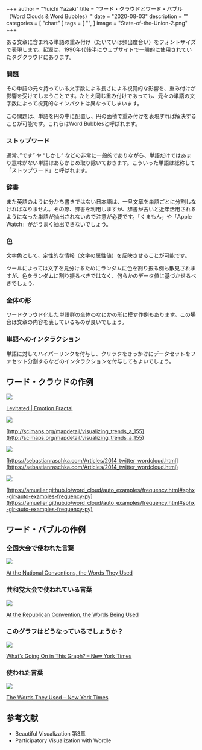 +++
author = "Yuichi Yazaki"
title = "ワード・クラウドとワード・バブル（Word Clouds & Word Bubbles）"
date = "2020-08-03"
description = ""
categories = [
    "chart"
]
tags = [
    "",
]
image = "State-of-the-Union-2.png"
+++

ある文章に含まれる単語の重み付け（たいていは頻出度合い）をフォントサイズで表現します。起源は、1990年代後半にウェブサイトで一般的に使用されていたタグクラウドにあります。

<!--more-->

### 問題

その単語の元々持っている文字数による長さによる視覚的な影響を、重み付けが影響を受けてしまうことです。たとえ同じ重み付けであっても、元々の単語の文字数によって視覚的なインパクトは異なってしまいます。

この問題は、単語を円の中に配置し、円の面積で重み付けを表現すれば解決することが可能です。これらはWord Bubblesと呼ばれます。

### ストップワード
通常、”です” や “しかし” などの非常に一般的でありながら、単語だけではあまり意味がない単語はあらかじめ取り除いておきます。こういった単語は総称して「ストップワード」と呼ばれます。

### 辞書
また英語のように分かち書きではない日本語は、一旦文章を単語ごとに分割しなければなりません。その際、辞書を利用しますが、辞書が古いと近年活用されるようになった単語が抽出されないので注意が必要です。「くまもん」や「Apple Watch」ががうまく抽出できないでしょう。

### 色
文字色として、定性的な情報（文字の属性値）を反映させることが可能です。

ツールによっては文字を見分けるためにランダムに色を割り振る例も散見されますが、色をランダムに割り振るべきではなく、何らかのデータ値に基づかせるべきでしょう。

### 全体の形
ワードクラウド化した単語群の全体のなにかの形に模す作例もあります。この場合は文章の内容を表しているものが良いでしょう。

### 単語へのインタラクション
単語に対してハイパーリンクを付与し、クリックをきっかけにデータセットをファセット分割するなどのインタラクションを付与してもよいでしょう。

## ワード・クラウドの作例

![](emoSafes.jpg)

[Levitated | Emotion Fractal](http://www.levitated.net/daily/levEmotionFractal.html)


![](30-Years-of-Scientific-Development.png)

[http://scimaps.org/mapdetail/visualizing_trends_a_155](http://scimaps.org/mapdetail/visualizing_trends_a_155)

![](my_twitter_wordcloud_2.jpg)

[https://sebastianraschka.com/Articles/2014_twitter_wordcloud.html](https://sebastianraschka.com/Articles/2014_twitter_wordcloud.html)



![](sphx_glr_frequency_001.png)

[https://amueller.github.io/word_cloud/auto_examples/frequency.html#sphx-glr-auto-examples-frequency-py](https://amueller.github.io/word_cloud/auto_examples/frequency.html#sphx-glr-auto-examples-frequency-py)


## ワード・バブルの作例

### 全国大会で使われた言葉

![](BubbleChart-1.png)

[At the National Conventions, the Words They Used](https://archive.nytimes.com/www.nytimes.com/interactive/2012/09/06/us/politics/convention-word-counts.html)



### 共和党大会で使われている言葉

![](WordBubblesNYT-1.png)

[At the Republican Convention, the Words Being Used](https://archive.nytimes.com/www.nytimes.com/interactive/2012/08/28/us/politics/convention-word-counts.html)

### このグラフはどうなっているでしょうか？

![](What’s-Going-On-in-This-Graph_NYT.png)

[What’s Going On in This Graph? – New York Times](https://www.nytimes.com/interactive/2018/02/08/learning/13WGOITGraphLN.html)


### 使われた言葉

![](words_for_web.gif)

[The Words They Used – New York Times](https://archive.nytimes.com/www.nytimes.com/interactive/2008/09/04/us/politics/20080905_WORDS_GRAPHIC.html)


## 参考文献

- Beautiful Visualization 第3章
- Participatory Visualization with Wordle